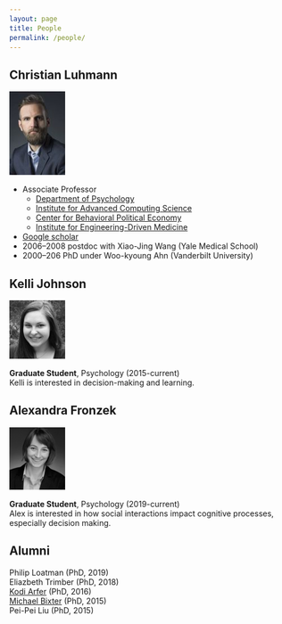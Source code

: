```yaml
---
layout: page
title: People
permalink: /people/
---
```


## Christian Luhmann
![Christian Luhmann](/images/cluhmann.jpg)

* Associate Professor
  * [Department of Psychology](https://www.stonybrook.edu/psychology/)
  * [Institute for Advanced Computing Science](https://www.iacs.stonybrook.edu/)
  * [Center for Behavioral Political Economy](https://www.stonybrook.edu/commcms/cbpe/)
  * [Institute for Engineering-Driven Medicine](https://www.stonybrook.edu/commcms/iedm/)
* [Google scholar](http://scholar.google.com/citations?user=gFX4QEkAAAAJ)
* 2006–2008 postdoc with Xiao-Jing Wang (Yale Medical School)
* 2000–206 PhD under Woo-kyoung Ahn (Vanderbilt University)


## Kelli Johnson
![Kelli Johnson](/images/kelli.jpg)

**Graduate Student**, Psychology (2015-current)\
Kelli is interested in decision-making and learning.

## Alexandra Fronzek
![Alexandra Fronzek](/images/alex.png)

**Graduate Student**, Psychology (2019-current)\
Alex is interested in how social interactions impact cognitive processes, especially decision making. 


## Alumni
Philip Loatman (PhD, 2019)\
Eliazbeth Trimber (PhD, 2018)\
[Kodi Arfer](https://arfer.net) (PhD, 2016)\
[Michael Bixter](https://www.montclair.edu/profilepages/view_profile.php?username=bixterm) (PhD, 2015)\
Pei-Pei Liu (PhD, 2015)
